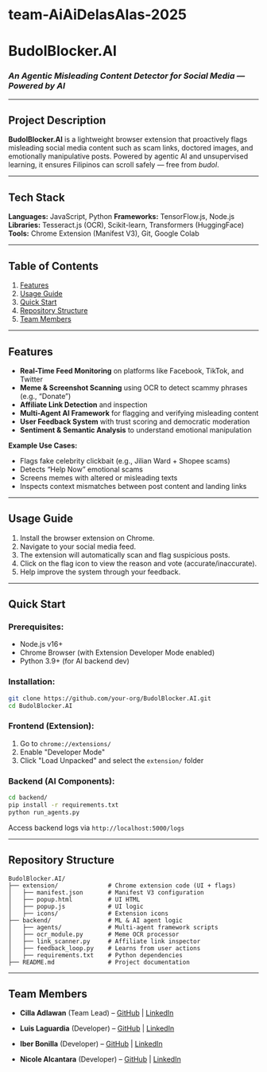 # team-AiAiDelasAlas-2025

# **BudolBlocker.AI**

### *An Agentic Misleading Content Detector for Social Media — Powered by AI*

---

## Project Description

**BudolBlocker.AI** is a lightweight browser extension that proactively flags misleading social media content such as scam links, doctored images, and emotionally manipulative posts. Powered by agentic AI and unsupervised learning, it ensures Filipinos can scroll safely — free from *budol*.

---

## Tech Stack

**Languages:** JavaScript, Python
**Frameworks:** TensorFlow\.js, Node.js
**Libraries:** Tesseract.js (OCR), Scikit-learn, Transformers (HuggingFace)
**Tools:** Chrome Extension (Manifest V3), Git, Google Colab

---

## Table of Contents

1. [Features](#features)
2. [Usage Guide](#usage-guide)
3. [Quick Start](#quick-start)
4. [Repository Structure](#repository-structure)
5. [Team Members](#team-members)

---

## Features

* **Real-Time Feed Monitoring** on platforms like Facebook, TikTok, and Twitter
* **Meme & Screenshot Scanning** using OCR to detect scammy phrases (e.g., “Donate”)
* **Affiliate Link Detection** and inspection
* **Multi-Agent AI Framework** for flagging and verifying misleading content
* **User Feedback System** with trust scoring and democratic moderation
* **Sentiment & Semantic Analysis** to understand emotional manipulation

**Example Use Cases:**

* Flags fake celebrity clickbait (e.g., Jilian Ward + Shopee scams)
* Detects “Help Now” emotional scams
* Screens memes with altered or misleading texts
* Inspects context mismatches between post content and landing links

---

## Usage Guide

1. Install the browser extension on Chrome.
2. Navigate to your social media feed.
3. The extension will automatically scan and flag suspicious posts.
4. Click on the flag icon to view the reason and vote (accurate/inaccurate).
5. Help improve the system through your feedback.

---

## Quick Start

### Prerequisites:

* Node.js v16+
* Chrome Browser (with Extension Developer Mode enabled)
* Python 3.9+ (for AI backend dev)

### Installation:

```bash
git clone https://github.com/your-org/BudolBlocker.AI.git
cd BudolBlocker.AI
```

### Frontend (Extension):

1. Go to `chrome://extensions/`
2. Enable "Developer Mode"
3. Click "Load Unpacked" and select the `extension/` folder

### Backend (AI Components):

```bash
cd backend/
pip install -r requirements.txt
python run_agents.py
```

Access backend logs via `http://localhost:5000/logs`

---

## Repository Structure

```
BudolBlocker.AI/
├── extension/              # Chrome extension code (UI + flags)
│   ├── manifest.json       # Manifest V3 configuration
│   ├── popup.html          # UI HTML
│   ├── popup.js            # UI logic
│   ├── icons/              # Extension icons
├── backend/                # ML & AI agent logic
│   ├── agents/             # Multi-agent framework scripts
│   ├── ocr_module.py       # Meme OCR processor
│   ├── link_scanner.py     # Affiliate link inspector
│   ├── feedback_loop.py    # Learns from user actions
│   ├── requirements.txt    # Python dependencies
├── README.md               # Project documentation
```

---

## Team Members

* **Cilla Adlawan** (Team Lead) – [GitHub](https://github.com/Chiila) | [LinkedIn](https://www.linkedin.com/in/cilla-adlawan-7b78bb2a1)

* **Luis Laguardia** (Developer) – [GitHub](https://github.com/luislaguardia) | [LinkedIn](http://linkedin.com/in/devluislaguardia)

* **Iber Bonilla** (Developer) – [GitHub](https://github.com/berbonila) | [LinkedIn](https://linkedin.com/in/iber-joseph-bonilla)

* **Nicole Alcantara** (Developer) – [GitHub](https://github.com/risingkap) | [LinkedIn](https://linkedin.com/in/alcantaranc)
